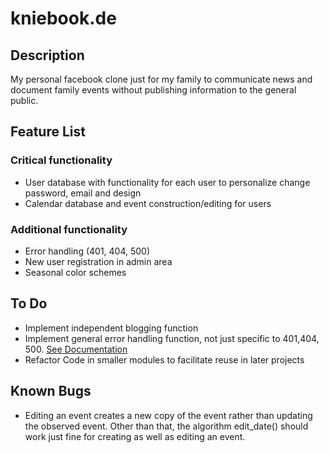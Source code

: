 kniebook.de
=========================

Description
-------------------------
My personal facebook clone just for my family to communicate news and document family events without publishing information to the general public.

Feature List
-------------------------

### Critical functionality
* User database with functionality for each user to personalize change password, email and design
* Calendar database and event construction/editing for users

### Additional functionality
* Error handling (401, 404, 500)
* New user registration in admin area
* Seasonal color schemes

To Do
-------------------------
* Implement independent blogging function
* Implement general error handling function, not just specific to 401,404, 500. [See Documentation](http://webapp-improved.appspot.com/guide/exceptions.html#guide-exceptions)
* Refactor Code in smaller modules to facilitate reuse in later projects

Known Bugs
-------------------------
* Editing an event creates a new copy of the event rather than updating the observed event. Other than that, the algorithm edit_date() should work just fine for creating as well as editing an event.
